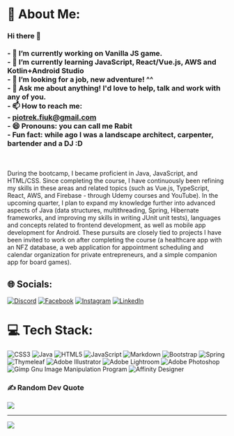 # 💫 About Me:
### Hi there 👋<br><br>- 🔭 I’m currently working on Vanilla JS game.<br>- 🌱 I’m currently learning JavaScript, React/Vue.js, AWS and Kotlin+Android Studio <br>- 🤔 I’m looking for a job, new adventure! ^^<br>- 💬 Ask me about anything! I'd love to help, talk and work with any of you.<br>- 📫 How to reach me:<br>  - piotrek.fiuk@gmail.com<br>- 😄 Pronouns: you can call me Rabit<br>- Fun fact: while ago I was a landscape architect, carpenter, bartender and a DJ :D
<br><br>
During the bootcamp, I became proficient in Java, JavaScript, and HTML/CSS. Since completing the course, I have continuously been refining my skills in these areas and related topics (such as Vue.js, TypeScript, React, AWS, and Firebase - through Udemy courses and YouTube). In the upcoming quarter, I plan to expand my knowledge further into advanced aspects of Java (data structures, multithreading, Spring, Hibernate frameworks, and improving my skills in writing JUnit unit tests), languages and concepts related to frontend development, as well as mobile app development for Android. These pursuits are closely tied to projects I have been invited to work on after completing the course (a healthcare app with an NFZ database, a web application for appointment scheduling and calendar organization for private entrepreneurs, and a simple companion app for board games).


## 🌐 Socials:
[![Discord](https://img.shields.io/badge/Discord-%237289DA.svg?logo=discord&logoColor=white)](https://discord.gg/https://discord.gg/6HK4Y3na) [![Facebook](https://img.shields.io/badge/Facebook-%231877F2.svg?logo=Facebook&logoColor=white)](https://facebook.com/piotrek.fiuk) [![Instagram](https://img.shields.io/badge/Instagram-%23E4405F.svg?logo=Instagram&logoColor=white)](https://instagram.com/pietreklucarini) [![LinkedIn](https://img.shields.io/badge/LinkedIn-%230077B5.svg?logo=linkedin&logoColor=white)](https://linkedin.com/in/fiukpiotr) 

# 💻 Tech Stack:
![CSS3](https://img.shields.io/badge/css3-%231572B6.svg?style=for-the-badge&logo=css3&logoColor=white) ![Java](https://img.shields.io/badge/java-%23ED8B00.svg?style=for-the-badge&logo=java&logoColor=white) ![HTML5](https://img.shields.io/badge/html5-%23E34F26.svg?style=for-the-badge&logo=html5&logoColor=white) ![JavaScript](https://img.shields.io/badge/javascript-%23323330.svg?style=for-the-badge&logo=javascript&logoColor=%23F7DF1E) ![Markdown](https://img.shields.io/badge/markdown-%23000000.svg?style=for-the-badge&logo=markdown&logoColor=white) ![Bootstrap](https://img.shields.io/badge/bootstrap-%23563D7C.svg?style=for-the-badge&logo=bootstrap&logoColor=white) ![Spring](https://img.shields.io/badge/spring-%236DB33F.svg?style=for-the-badge&logo=spring&logoColor=white) ![Thymeleaf](https://img.shields.io/badge/Thymeleaf-%23005C0F.svg?style=for-the-badge&logo=Thymeleaf&logoColor=white) ![Adobe Illustrator](https://img.shields.io/badge/adobeillustrator-%23FF9A00.svg?style=for-the-badge&logo=adobeillustrator&logoColor=white) ![Adobe Lightroom](https://img.shields.io/badge/Adobe%20Lightroom-31A8FF.svg?style=for-the-badge&logo=Adobe%20Lightroom&logoColor=white) ![Adobe Photoshop](https://img.shields.io/badge/adobephotoshop-%2331A8FF.svg?style=for-the-badge&logo=adobephotoshop&logoColor=white) ![Gimp Gnu Image Manipulation Program](https://img.shields.io/badge/Gimp-657D8B?style=for-the-badge&logo=gimp&logoColor=FFFFFF) ![Affinity Designer](https://img.shields.io/badge/affinitydesginer-%231B72BE.svg?style=for-the-badge&logo=affinity-designer&logoColor=white)


### ✍️ Random Dev Quote
![](https://quotes-github-readme.vercel.app/api?type=horizontal&theme=dark)

---
[![](https://visitcount.itsvg.in/api?id=piotr-fiuk&icon=5&color=3)](https://visitcount.itsvg.in)


